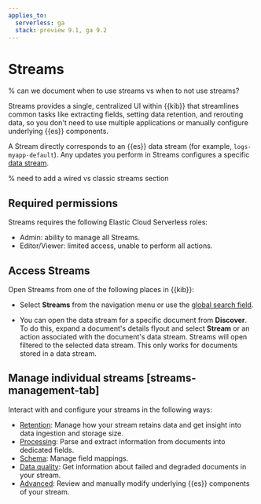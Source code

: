 ```yaml
---
applies_to:
  serverless: ga
  stack: preview 9.1, ga 9.2
---
```


# Streams
% can we document when to use streams vs when to not use streams?

Streams provides a single, centralized UI within {{kib}} that streamlines common tasks like extracting fields, setting data retention, and rerouting data, so you don't need to use multiple applications or manually configure underlying {{es}} components.

A Stream directly corresponds to an {{es}} data stream (for example, `logs-myapp-default`). Any updates you perform in Streams configures a specific [data stream](../../../manage-data/data-store/data-streams.md).

% need to add a wired vs classic streams section

## Required permissions

Streams requires the following Elastic Cloud Serverless roles:

- Admin: ability to manage all Streams.
- Editor/Viewer: limited access, unable to perform all actions.

## Access Streams

Open Streams from one of the following places in {{kib}}:

- Select **Streams** from the navigation menu or use the [global search field](../../../explore-analyze/find-and-organize/find-apps-and-objects.md).

- You can open the data stream for a specific document from **Discover**. To do this, expand a document's details flyout and select **Stream** or an action associated with the document's data stream. Streams will open filtered to the selected data stream. This only works for documents stored in a data stream.

## Manage individual streams [streams-management-tab]

Interact with and configure your streams in the following ways:

- [Retention](./management/retention.md): Manage how your stream retains data and get insight into data ingestion and storage size.
- [Processing](./management/extract.md): Parse and extract information from documents into dedicated fields.
- [Schema](./management/schema.md): Manage field mappings.
- [Data quality](./management/data-quality.md): Get information about failed and degraded documents in your stream.
- [Advanced](./management/advanced.md): Review and manually modify underlying {{es}} components of your stream.